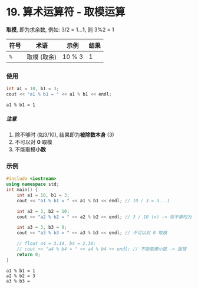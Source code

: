 # 19. 算术运算符 - 取模运算

**取模**, 即为求余数, 例如: 3/2 = 1...**1**, 则 3%2 = 1

| 符号 | 术语 | 示例 | 结果 |
| ---- | ---- | ---- | ---- |
| `%` | 取模 (取余) | 10 % 3 | 1 |

### 使用

```cpp
int a1 = 10, b1 = 3;
cout << "a1 % b1 = " << a1 % b1 << endl;
```

```output
a1 % b1 = 1
```

##### **注意**

1. 除不够时 (如3/10), 结果即为**被除数本身** (3)
2. 不可以对 **0** 取模
3. 不能取模**小数**

### 示例

```cpp
#include <iostream>
using namespace std;
int main() {
    int a1 = 10, b1 = 3;
    cout << "a1 % b1 = " << a1 % b1 << endl; // 10 / 3 = 3...1

    int a2 = 3, b2 = 10;
    cout << "a2 % b2 = " << a2 % b2 << endl; // 3 / 10 (x) -> 除不够时为被除数本身

    int a3 = 3, b3 = 0;
    cout << "a3 % b3 = " << a3 % b3 << endl; // 不可以对 0 取模

    // float a4 = 3.14, b4 = 2.38;
    // cout << "a4 % b4 = " << a4 % b4 << endl; // 不能取模小数 -> 报错
    return 0;
}
```

```output
a1 % b1 = 1
a2 % b2 = 3
a3 % b3 =
```